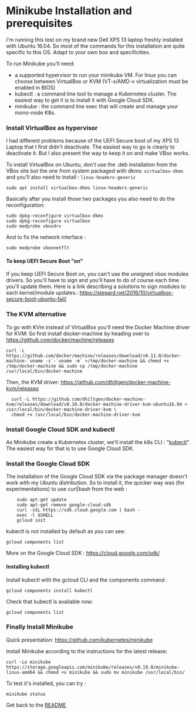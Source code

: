 # Minikube Installation and prerequisites

I'm running this test on my brand new Dell XPS 13 laptop freshly installed with Ubuntu 16.04. So most of the commands for this installation are quite specific to this OS. Adapt to your own box and specificities.

To run Minikube you'll need:
 * a supported hypervisor to run your minikube VM. For linux you can choose between VirtualBox or KVM (VT-x/AMD-v virtualization must be enabled in BIOS)
 * kubectl : a command line tool to manage a Kubernetes cluster. The easiest way to get it is to install it with Google Cloud SDK.
 * minikube : the command line exec that will create and manage your mono-node K8s.

### Install VirtualBox as hypervisor

I had different problems because of the UEFI Secure boot of my XPS 13 Laptop that I first didn't deactivate.
The easiest way to go is clearly to deactivate it. But I also present the way to keep it on and make VBox works.

To install VirtualBox on Ubuntu, don't use the .deb installation from the VBox site but the one from system packaged with dkms: ```virtualbox-dkms```
and you'll also need to install : ```linux-headers-generic```

```
sudo apt install virtualbox-dkms linux-headers-generic
```

Basically after you install those two packages you also need to do the reconfiguration:
```
sudo dpkg-reconfigure virtualbox-dkms
sudo dpkg-reconfigure virtualbox
sudo modprobe vboxdrv
```
And to fix the network interface :
```
sudo modprobe vboxnetflt
```

#### To keep UEFI Secure Boot "on"
If you keep UEFI Secure Boot on, you can't use the unsigned vbox modules drivers. So you'll have to sign and you'll have to do of course each time you'll update them.
Here is a link describing a solutions to sign modules to each kernel/module updates.:
https://stegard.net/2016/10/virtualbox-secure-boot-ubuntu-fail/


### The KVM alternative
To go with KVm instead of VirtualBox you'll need the Docker Machine driver for KVM:
So first install docker-machine by heading over to https://github.com/docker/machine/releases
```
curl -L https://github.com/docker/machine/releases/download/v0.11.0/docker-machine-`uname -s`-`uname -m` >/tmp/docker-machine && chmod +x /tmp/docker-machine && sudo cp /tmp/docker-machine /usr/local/bin/docker-machine
```

Then, the KVM driver:  https://github.com/dhiltgen/docker-machine-kvm/releases
```
  curl -L https://github.com/dhiltgen/docker-machine-kvm/releases/download/v0.10.0/docker-machine-driver-kvm-ubuntu16.04 > /usr/local/bin/docker-machine-driver-kvm \
  chmod +x /usr/local/bin/docker-machine-driver-kvm
```

### Install Google Cloud SDK and kubectl

As Minikube create a Kubernetes cluster, we'll install the k8s CLI : "[kubectl](https://kubernetes.io/docs/user-guide/kubectl-overview/)". The easiest way for that is to use Google Cloud SDK.

### Install the Google Cloud SDK

The installation of the Google Cloud SDK via the package manager doesn't work with my Ubuntu distribution.
So to install it, the quicker way was (for experimentations) to use curl|bash from the web  :
```
    sudo apt-get update
    sudo apt-get remove google-cloud-sdk
    curl -sSL https://sdk.cloud.google.com | bash -
    exec -l $SHELL
    gcloud init
```
kubectl is not installed by default as you can see:
```
gcloud components list
```
More on the Google Cloud SDK : https://cloud.google.com/sdk/

#### Installing kubectl

Install kubectl with the gcloud CLI and the components command :
```
gcloud components install kubectl
```
Check that kubectl is available now:
```
gcloud components list
```

### Finally Install Minikube

Quick presentation: https://github.com/kubernetes/minikube

Install Minikube according to the instructions for the latest release:
```
curl -Lo minikube https://storage.googleapis.com/minikube/releases/v0.19.0/minikube-linux-amd64 && chmod +x minikube && sudo mv minikube /usr/local/bin/
```
To test it's installed, you can try :
```
minikube status
```

Get back to the [README](./README.md)
